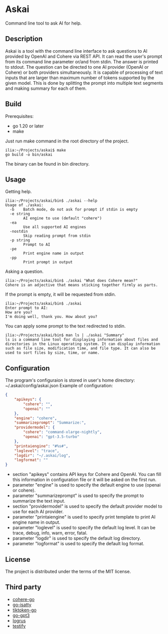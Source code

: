 # Askai
Command line tool to ask AI for help.
## Description
Askai is a tool with the command line interface to ask questions to AI provided by OpenAI and Cohere via REST API. It can read the user's prompt from its command line parameter or/and from stdin. The answer is printed to stdout. The question can be directed to one AI provider (OpenAI or Cohere) or both providers simultaneously. It is capable of processing of text inputs that are larger than maximum number of tokens supported by the given model. This is done by splitting the prompt into multiple text segments and making summary for each of them.

## Build
Prerequisites:
- go 1.20 or later
- make

Just run make command in the root directory of the project.
```
ilia:~/Projects/askai$ make
go build -o bin/askai
```
The binary can be found in bin directory.

## Usage
Getting help.
```
ilia:~/Projects/askai/bin$ ./askai --help
Usage of ./askai:
  -b    Batch mode, do not ask for prompt if stdin is empty
  -e string
        AI engine to use (default "cohere")
  -ea
        Use all supported AI engines
  -nostdin
        Skip reading prompt from stdin
  -p string
        Prompt to AI
  -pe
        Print engine name in output
  -pp
        Print prompt in output
```

Asking a question.
```
ilia:~/Projects/askai/bin$ ./askai "What does Cohere mean?"
Cohere is an adjective that means sticking together firmly as parts.
```

If the prompt is empty, it will be requested from stdin.
```
ilia:~/Projects/askai/bin$ ./askai
Enter prompt to AI:
How are you?
I'm doing well, thank you. How about you?
```

You can apply some prompt to the text redirected to stdin.
```
ilia:~/Projects/askai/bin$ man ls | ./askai "Summary"
ls is a command line tool for displaying information about files and directories in the Linux operating system. It can display information such as file size, modification time, and file type. It can also be used to sort files by size, time, or name.
```

## Configuration
The program's configuraion is stored in user's home directory: ~/.askai/config/askai.json
Example of configuration:
```json
{
    "apikeys": {
        "cohere": "",
        "openai": ""
    },
    "engine": "cohere",
    "summarizeprompt": "Summarize:",
    "providermodel": {
        "cohere": "command-xlarge-nightly",
        "openai": "gpt-3.5-turbo"
    },
    "printaiengine": "#%s#",
    "loglevel": "trace",
    "logdir": "~/.askai/log",
    "logformat": ""
}
```

- section "apikeys" contains API keys for Cohere and OpenAI. You can fill this information in configuration file or it will be asked on the first run.
- parameter "engine" is used to specify the default engine to use (openai or cohere).
- parameter "summarizeprompt" is used to specify the prompt to summarize the text input.
- section "providermodel" is used to specify the default provider model to use for each AI provider.
- parameter "printaiengine" is used to specify print template to print AI engine name in output.
- parameter "loglevel" is used to specify the default log level. It can be trace, debug, info, warn, error, fatal.
- parameter "logdir" is used to specify the default log directory.
- parameter "logformat" is used to specify the default log format.

## License
The project is distributed under the terms of the MIT license.

## Third party
- [cohere-go](https://github.com/cohere-ai/cohere-go)
- [go-isatty](https://github.com/mattn/go-isatty)
- [tiktoken-go](https://github.com/pkoukk/tiktoken-go)
- [go-gpt3](https://github.com/sashabaranov/go-gpt3)
- [logrus](https://github.com/sirupsen/logrus)
- [testify](https://github.com/stretchr/testify)